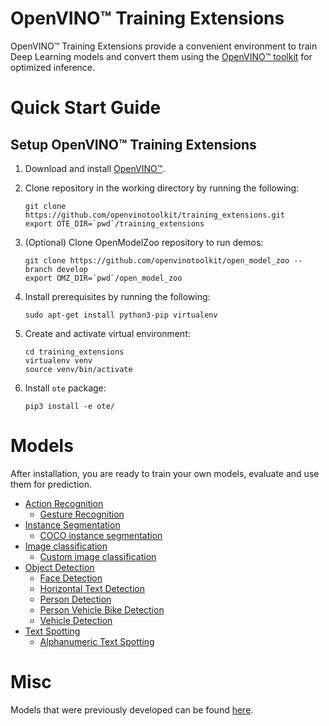 # OpenVINO™ Training Extensions

OpenVINO™ Training Extensions provide a convenient environment to train
Deep Learning models and convert them using the [OpenVINO™
toolkit](https://software.intel.com/en-us/openvino-toolkit) for optimized
inference.

# Quick Start Guide

## Setup OpenVINO™ Training Extensions

1. Download and install [OpenVINO™](https://software.intel.com/en-us/openvino-toolkit).

2. Clone repository in the working directory by running the following:
    ```
    git clone https://github.com/openvinotoolkit/training_extensions.git
    export OTE_DIR=`pwd`/training_extensions
    ```

3. (Optional) Clone OpenModelZoo repository to run demos:
    ```
    git clone https://github.com/openvinotoolkit/open_model_zoo --branch develop
    export OMZ_DIR=`pwd`/open_model_zoo
    ```

4. Install prerequisites by running the following:
    ```
    sudo apt-get install python3-pip virtualenv
    ```

5. Create and activate virtual environment:
    ```
    cd training_extensions
    virtualenv venv
    source venv/bin/activate
    ```

6. Install `ote` package:
    ```
    pip3 install -e ote/
    ```

# Models

After installation, you are ready to train your own models, evaluate and use
them for prediction.

* [Action Recognition](models/action_recognition_2)
  - [Gesture Recognition](models/action_recognition_2/model_templates/gesture-recognition)
* [Instance Segmentation](models/instance_segmentation)
  - [COCO instance segmentation](models/instance_segmentation/model_templates/coco-instance-segmentation/readme.md)
* [Image classification](models/image_classification)
  - [Custom image classification](models/image_classification/model_templates/custom-classification/README.md)
* [Object Detection](models/object_detection)
  - [Face Detection](models/object_detection/model_templates/face-detection)
  - [Horizontal Text Detection](models/object_detection/model_templates/horizontal-text-detection/)
  - [Person Detection](models/object_detection/model_templates/person-detection/)
  - [Person Vehicle Bike Detection](models/object_detection/model_templates/person-vehicle-bike-detection)
  - [Vehicle Detection](models/object_detection/model_templates/vehicle-detection)
* [Text Spotting](models/text_spotting)
  - [Alphanumeric Text Spotting](models/text_spotting/model_templates/alphanumeric-text-spotting/readme.md)

# Misc

Models that were previously developed can be found [here](misc/README.md).
